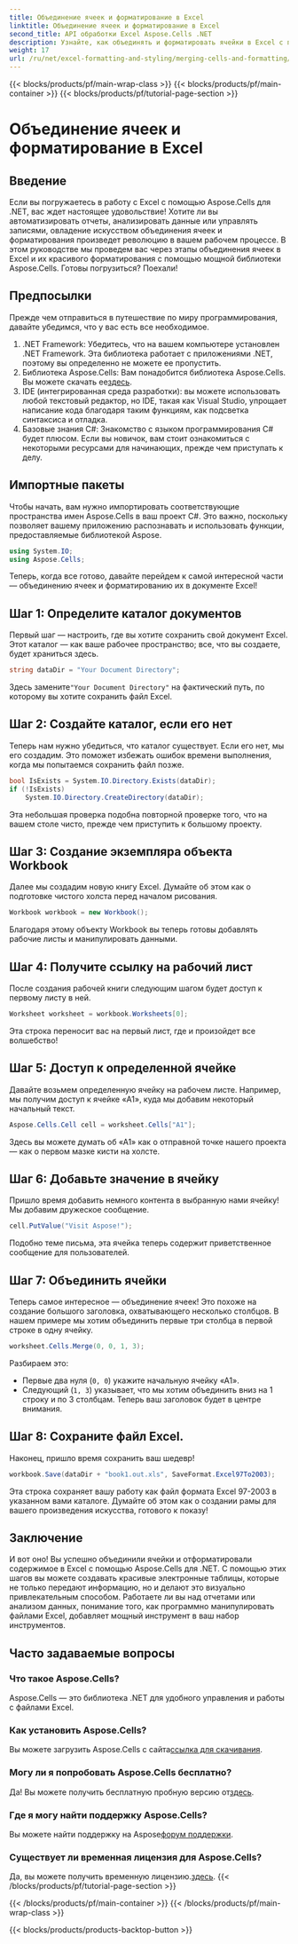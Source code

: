 ```yaml
---
title: Объединение ячеек и форматирование в Excel
linktitle: Объединение ячеек и форматирование в Excel
second_title: API обработки Excel Aspose.Cells .NET
description: Узнайте, как объединять и форматировать ячейки в Excel с помощью Aspose.Cells для .NET в этом подробном руководстве. Упростите свои задачи автоматизации Excel.
weight: 17
url: /ru/net/excel-formatting-and-styling/merging-cells-and-formatting/
---
```


{{< blocks/products/pf/main-wrap-class >}}
{{< blocks/products/pf/main-container >}}
{{< blocks/products/pf/tutorial-page-section >}}

# Объединение ячеек и форматирование в Excel

## Введение
Если вы погружаетесь в работу с Excel с помощью Aspose.Cells для .NET, вас ждет настоящее удовольствие! Хотите ли вы автоматизировать отчеты, анализировать данные или управлять записями, овладение искусством объединения ячеек и форматирования произведет революцию в вашем рабочем процессе. В этом руководстве мы проведем вас через этапы объединения ячеек в Excel и их красивого форматирования с помощью мощной библиотеки Aspose.Cells. Готовы погрузиться? Поехали!
## Предпосылки
Прежде чем отправиться в путешествие по миру программирования, давайте убедимся, что у вас есть все необходимое.
1. .NET Framework: Убедитесь, что на вашем компьютере установлен .NET Framework. Эта библиотека работает с приложениями .NET, поэтому вы определенно не можете ее пропустить.
2.  Библиотека Aspose.Cells: Вам понадобится библиотека Aspose.Cells. Вы можете скачать ее[здесь](https://releases.aspose.com/cells/net/).
3. IDE (интегрированная среда разработки): вы можете использовать любой текстовый редактор, но IDE, такая как Visual Studio, упрощает написание кода благодаря таким функциям, как подсветка синтаксиса и отладка.
4. Базовые знания C#: Знакомство с языком программирования C# будет плюсом. Если вы новичок, вам стоит ознакомиться с некоторыми ресурсами для начинающих, прежде чем приступать к делу.
## Импортные пакеты
Чтобы начать, вам нужно импортировать соответствующие пространства имен Aspose.Cells в ваш проект C#. Это важно, поскольку позволяет вашему приложению распознавать и использовать функции, предоставляемые библиотекой Aspose.
```csharp
using System.IO;
using Aspose.Cells;
```
Теперь, когда все готово, давайте перейдем к самой интересной части — объединению ячеек и форматированию их в документе Excel!
## Шаг 1: Определите каталог документов
Первый шаг — настроить, где вы хотите сохранить свой документ Excel. Этот каталог — как ваше рабочее пространство; все, что вы создаете, будет храниться здесь. 
```csharp
string dataDir = "Your Document Directory";
```
 Здесь замените`"Your Document Directory"` на фактический путь, по которому вы хотите сохранить файл Excel. 
## Шаг 2: Создайте каталог, если его нет
Теперь нам нужно убедиться, что каталог существует. Если его нет, мы его создадим. Это поможет избежать ошибок времени выполнения, когда мы попытаемся сохранить файл позже.
```csharp
bool IsExists = System.IO.Directory.Exists(dataDir);
if (!IsExists)
    System.IO.Directory.CreateDirectory(dataDir);
```
Эта небольшая проверка подобна повторной проверке того, что на вашем столе чисто, прежде чем приступить к большому проекту. 
## Шаг 3: Создание экземпляра объекта Workbook
Далее мы создадим новую книгу Excel. Думайте об этом как о подготовке чистого холста перед началом рисования. 
```csharp
Workbook workbook = new Workbook();
```
Благодаря этому объекту Workbook вы теперь готовы добавлять рабочие листы и манипулировать данными.
## Шаг 4: Получите ссылку на рабочий лист
После создания рабочей книги следующим шагом будет доступ к первому листу в ней. 
```csharp
Worksheet worksheet = workbook.Worksheets[0];
```
Эта строка переносит вас на первый лист, где и произойдет все волшебство!
## Шаг 5: Доступ к определенной ячейке
Давайте возьмем определенную ячейку на рабочем листе. Например, мы получим доступ к ячейке «A1», куда мы добавим некоторый начальный текст.
```csharp
Aspose.Cells.Cell cell = worksheet.Cells["A1"];
```
Здесь вы можете думать об «А1» как о отправной точке нашего проекта — как о первом мазке кисти на холсте.
## Шаг 6: Добавьте значение в ячейку
Пришло время добавить немного контента в выбранную нами ячейку! Мы добавим дружеское сообщение.
```csharp
cell.PutValue("Visit Aspose!");
```
Подобно теме письма, эта ячейка теперь содержит приветственное сообщение для пользователей.
## Шаг 7: Объединить ячейки
Теперь самое интересное — объединение ячеек! Это похоже на создание большого заголовка, охватывающего несколько столбцов. В нашем примере мы хотим объединить первые три столбца в первой строке в одну ячейку.
```csharp
worksheet.Cells.Merge(0, 0, 1, 3);
```
Разбираем это:
- Первые два нуля (`0, 0`) укажите начальную ячейку «А1».
- Следующий (`1, 3`) указывает, что мы хотим объединить вниз на 1 строку и по 3 столбцам. Теперь ваш заголовок будет в центре внимания.
## Шаг 8: Сохраните файл Excel.
Наконец, пришло время сохранить ваш шедевр! 
```csharp
workbook.Save(dataDir + "book1.out.xls", SaveFormat.Excel97To2003);
```
Эта строка сохраняет вашу работу как файл формата Excel 97-2003 в указанном вами каталоге. Думайте об этом как о создании рамы для вашего произведения искусства, готового к показу!
## Заключение
И вот оно! Вы успешно объединили ячейки и отформатировали содержимое в Excel с помощью Aspose.Cells для .NET. С помощью этих шагов вы можете создавать красивые электронные таблицы, которые не только передают информацию, но и делают это визуально привлекательным способом. Работаете ли вы над отчетами или анализом данных, понимание того, как программно манипулировать файлами Excel, добавляет мощный инструмент в ваш набор инструментов.
## Часто задаваемые вопросы
### Что такое Aspose.Cells?
Aspose.Cells — это библиотека .NET для удобного управления и работы с файлами Excel. 
### Как установить Aspose.Cells?
 Вы можете загрузить Aspose.Cells с сайта[ссылка для скачивания](https://releases.aspose.com/cells/net/).
### Могу ли я попробовать Aspose.Cells бесплатно?
 Да! Вы можете получить бесплатную пробную версию от[здесь](https://releases.aspose.com/).
### Где я могу найти поддержку Aspose.Cells?
 Вы можете найти поддержку на Aspose[форум поддержки](https://forum.aspose.com/c/cells/9).
### Существует ли временная лицензия для Aspose.Cells?
 Да, вы можете получить временную лицензию.[здесь](https://purchase.aspose.com/temporary-license/).
{{< /blocks/products/pf/tutorial-page-section >}}

{{< /blocks/products/pf/main-container >}}
{{< /blocks/products/pf/main-wrap-class >}}

{{< blocks/products/products-backtop-button >}}
